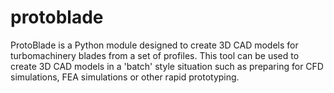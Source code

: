 # protoblade
ProtoBlade is a Python module designed to create 3D CAD models for turbomachinery blades from a set of profiles. This tool can be used to create 3D CAD models in a 'batch' style situation such as preparing for CFD simulations, FEA simulations or other rapid prototyping. 
